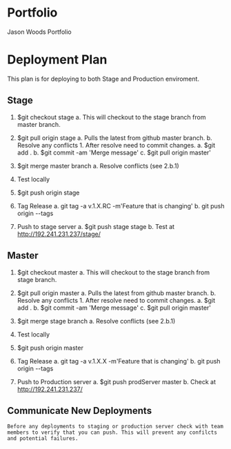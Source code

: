 
# Portfolio
Jason Woods Portfolio

Deployment Plan
====================================

This plan is for deploying to both Stage and Production enviroment.

Stage
-------------------------

1. $git checkout stage
	a. This will checkout to the stage branch from master branch.

2. $git pull origin stage
	a. Pulls the latest from github master branch.
	b. Resolve any conflicts
		1. After resolve need to commit changes.
			a. $git add .
			b. $git commit -am 'Merge message'
			c. $git pull origin master'

3. $git merge master branch
	a. Resolve conflicts (see 2.b.1)

4. Test locally 

5. $git push origin stage

6. Tag Release 
	a. git tag -a v.1.X.RC -m'Feature that is changing'
	b. git push origin --tags

7. Push to stage server
	a. $git push stage stage
	b. Test at http://192.241.231.237/stage/



Master
-------------------------

1. $git checkout master
	a. This will checkout to the stage branch from stage branch.

2. $git pull origin master
	a. Pulls the latest from github master branch.
	b. Resolve any conflicts
		1. After resolve need to commit changes.
			a. $git add .
			b. $git commit -am 'Merge message'
			c. $git pull origin master'

3. $git merge stage branch
	a. Resolve conflicts (see 2.b.1)

4. Test locally 

5. $git push origin master

6. Tag Release 
	a. git tag -a v.1.X.X -m'Feature that is changing'
	b. git push origin --tags

7. Push to Production server
	a. $git push prodServer master
	b. Check at http://192.241.231.237/


Communicate New Deployments
------------------
	Before any deployments to staging or production server check with team members to verify that you can push. This will prevent any confilcts and potential failures. 




